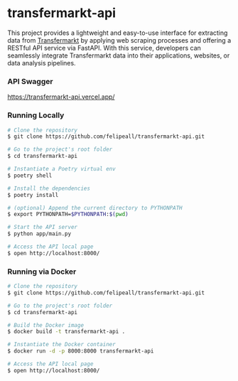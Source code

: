 # transfermarkt-api

This project provides a lightweight and easy-to-use interface for extracting data from [Transfermarkt](https://www.transfermarkt.com/) 
by applying web scraping processes and offering a RESTful API service via FastAPI. With this service, developers can 
seamlessly integrate Transfermarkt data into their applications, websites, or data analysis pipelines.

### API Swagger
https://transfermarkt-api.vercel.app/

### Running Locally

````bash
# Clone the repository
$ git clone https://github.com/felipeall/transfermarkt-api.git

# Go to the project's root folder
$ cd transfermarkt-api

# Instantiate a Poetry virtual env
$ poetry shell

# Install the dependencies
$ poetry install

# (optional) Append the current directory to PYTHONPATH
$ export PYTHONPATH=$PYTHONPATH:$(pwd)

# Start the API server
$ python app/main.py

# Access the API local page
$ open http://localhost:8000/
````

### Running via Docker

````bash
# Clone the repository
$ git clone https://github.com/felipeall/transfermarkt-api.git

# Go to the project's root folder
$ cd transfermarkt-api

# Build the Docker image
$ docker build -t transfermarkt-api . 

# Instantiate the Docker container
$ docker run -d -p 8000:8000 transfermarkt-api

# Access the API local page
$ open http://localhost:8000/
````
